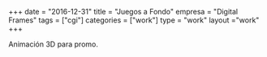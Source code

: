 +++
date = "2016-12-31"
title = "Juegos a Fondo"
empresa = "Digital Frames"
tags = ["cgi"]
categories = ["work"]
type = "work"
layout ="work"
+++

Animación 3D para promo.